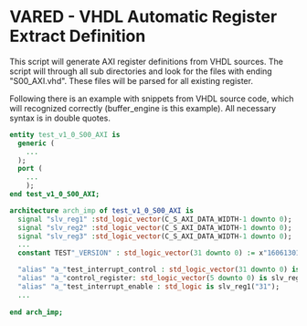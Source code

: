 # VARED - VHDL Automatic Register Extract  Definition 

This script will generate AXI register definitions from VHDL sources. 
The script will through all sub directories and look for the files with ending "S00_AXI.vhd". These files will be parsed for all existing register.

Following there is an example with snippets from VHDL source code, which will recognized correctly (buffer_engine is this example).
All necessary syntax is in double quotes.

```vhdl
entity test_v1_0_S00_AXI is
  generic (
    ...
  );
  port (
    ...
    );
end test_v1_0_S00_AXI;

architecture arch_imp of test_v1_0_S00_AXI is
  signal "slv_reg1" :std_logic_vector(C_S_AXI_DATA_WIDTH-1 downto 0);
  signal "slv_reg2" :std_logic_vector(C_S_AXI_DATA_WIDTH-1 downto 0);
  signal "slv_reg3" :std_logic_vector(C_S_AXI_DATA_WIDTH-1 downto 0);
  ...
  constant TEST"_VERSION" : std_logic_vector(31 downto 0) := x"16061301"; -- year, month, day, build number (one byte each)

  "alias" "a_"test_interrupt_control : std_logic_vector(31 downto 0) is slv_reg1("31 downto 0");
  "alias" "a_"control_register: std_logic_vector(5 downto 0) is slv_reg1("20 downto 15");
  "alias" "a_"test_interrupt_enable : std_logic is slv_reg1("31");
  ...
  
end arch_imp;
```
